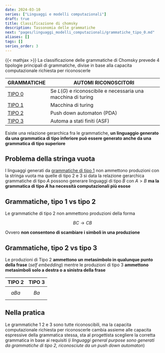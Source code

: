 ```yaml
---
date: 2024-03-10
series: ["Linguaggi e modelli computazionali"]
draft: true
title: Classificazione di chomsky
description: Tassonomia delle grammatiche
next: "pages/linguaggi_modelli_computazionali/grammatiche_tipo_0.md"
aliases: []
tags: []
series_order: 3
---
```


{{< mathjax >}}
La classificazione delle grammatiche di Chomsky prevede 4 tipologie principali di grammatiche, divise in base alla capacita computazionale richiesta per riconoscerle

| GRAMMATICHE                       | AUTOMI RICONOSCITORI                                          |
| --------------------------------- | ------------------------------------------------------------- |
| [TIPO 0](/linguaggi_modelli_computazionali/grammatiche_tipo_0)   | Se $L(G)$ e riconoscibile e necessaria una macchina di turing |
| [TIPO 1](/linguaggi_modelli_computazionali/grammatiche_tipo_1)   | Macchina di turing                                            |
| [TIPO 2](/linguaggi_modelli_computazionali/grammatiche_tipo_2)   | Push down automaton (PDA)                                     |
| [TIPO 3](/linguaggi_modelli_computazionali/grammatiche_regolari) | Automa a stati finiti (ASF)                                   |

Esiste una relazione gerarchica fra le grammatiche, **un linguaggio generato da una grammatica di tipo inferiore può essere generato anche da una grammatica di tipo superiore**

## Problema della stringa vuota

I linguaggi generati da [grammatiche di tipo 1](/linguaggi_modelli_computazionali/grammatiche_tipo_1) non ammettono produzioni con la stringa vuota ma quelle di tipo 2 e 3 si data la relazione gerarchica grammatiche di tipo $A$ possono generare linguaggi di tipo $B$ con $A\gt B$ **ma la grammatica di tipo $A$ ha necessità computazionali più esose**

## Grammatiche, tipo 1 vs tipo 2

Le grammatiche di tipo 2 non ammettono produzioni della forma

$$BC \rightarrow CB$$

Ovvero **non consentono di scambiare i simboli in una produzione**

## Grammatiche, tipo 2 vs tipo 3

Le produzioni di Tipo 2 **ammettono un metasimbolo in qualunque punto della frase** (*self embedding*) mentre le produzioni di tipo 3 **ammettono metasimboli solo a destra o a sinistra della frase**

| TIPO 2  | TIPO 3 |
| ------- | ------ |
| $$aBa$$ | $$Ba$$ |


## Nella pratica

Le grammatiche 1 2 e 3 sono tutte riconoscibili, ma la capacita computazionale richiesta per riconoscerle cambia assieme alle capacita espressive della grammatica stessa, sta al progettista scegliere la corretta grammatica in base ai requisiti (*i linguaggi general purpose sono generati da grammatiche di tipo 2, riconosciute da un push down automaton*)
